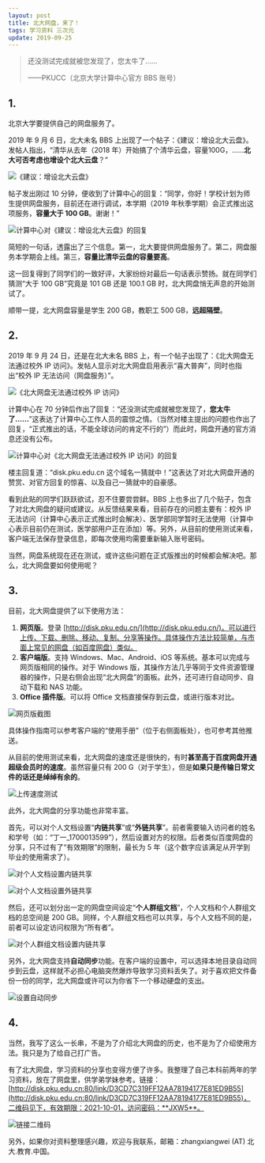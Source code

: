 ```yaml
---
layout: post
title: 北大网盘，来了！
tags: 学习资料 三次元
update: 2019-09-25
---
```

> 还没测试完成就被您发现了，您太牛了……
>
> ​——PKUCC（北京大学计算中心官方 BBS 账号）

## 1.
北京大学要提供自己的网盘服务了。

2019 年 9 月 6 日，北大未名 BBS 上出现了一个帖子：《建议：增设北大云盘》。发帖人指出，“清华从去年（2018 年）开始搞了个清华云盘，容量100G，……**北大可否考虑也增设个北大云盘**？”

![《建议：增设北大云盘》](https://s2.ax1x.com/2019/09/25/uelB8g.png)

帖子发出刚过 10 分钟，便收到了计算中心的回复：“同学，你好！学校计划为师生提供网盘服务，目前还在进行调试，本学期（2019 年秋季学期）会正式推出这项服务，**容量大于 100 GB**。谢谢！”

![计算中心对《建议：增设北大云盘》的回复](https://s2.ax1x.com/2019/09/25/uel0PS.png)

简短的一句话，透露出了三个信息。第一，北大要提供网盘服务了。第二，网盘服务本学期会上线。第三，**容量比清华云盘的容量要高**。

这一回复得到了同学们的一致好评，大家纷纷对最后一句话表示赞扬。就在同学们猜测“大于 100 GB”究竟是 101 GB 还是 100.1 GB 时，北大网盘悄无声息的开始测试了。

顺带一提，北大网盘容量是学生 200 GB，教职工 500 GB，**远超隔壁**。

## 2.
2019 年 9 月 24 日，还是在北大未名 BBS 上，有一个帖子出现了：《北大网盘无法通过校外 IP 访问》。发帖人显示对北大网盘启用表示“喜大普奔”，同时也指出“校外 IP 无法访问（网盘服务）”。

![《北大网盘无法通过校外 IP 访问》](https://s2.ax1x.com/2019/09/25/ueld58.png)

计算中心在 70 分钟后作出了回复：“还没测试完成就被您发现了，**您太牛了……**”这表达了计算中心工作人员的震惊之情。（当然对楼主提出的问题也作出了回复，“正式推出的话，不能全球访问的肯定不行的”）而此时，网盘开通的官方消息还没有公布。

![计算中心对《北大网盘无法通过校外 IP 访问》的回复](https://s2.ax1x.com/2019/09/25/uelaUf.png)

楼主回复道：“disk.pku.edu.cn 这个域名一猜就中！”这表达了对北大网盘开通的赞赏、对官方回复的惊喜、以及自己一猜就中的自豪感。

看到此贴的同学们跃跃欲试，忍不住要尝尝鲜。BBS 上也多出了几个贴子，包含了对北大网盘的疑问或建议。从反馈结果来看，目前存在的问题主要有：校外 IP 无法访问（计算中心表示正式推出时会解决）、医学部同学暂时无法使用（计算中心表示目前仍在测试，医学部用户正在添加）等。另外，从目前的使用测试来看，客户端无法保存登录信息，即每次使用均需要重新输入账号密码。

当然，网盘系统现在还在测试，或许这些问题在正式版推出的时候都会解决吧。那么，北大网盘要如何使用呢？

## 3.
目前，北大网盘提供了以下使用方法：

1. **网页版**。登录 [http://disk.pku.edu.cn/](http://disk.pku.edu.cn/)。可以进行上传、下载、删除、移动、复制、分享等操作。具体操作方法比较简单，与市面上常见的网盘（如百度网盘）类似。
2. **客户端版**。支持 Windows、Mac、Android、iOS 等系统。基本可以完成与网页版相同的操作。对于 Windows 版，其操作方法几乎等同于文件资源管理器的操作，只是右侧会出现“北大网盘”的面板。此外，还可进行自动同步、自动下载和 NAS 功能。
3. **Office 插件版**。可以将 Office 文档直接保存到云盘，或进行版本对比。

![网页版截图](https://s2.ax1x.com/2019/09/25/ue3O3D.png)

具体操作指南可以参考客户端的“使用手册”（位于右侧面板处），也可参考其他推送。

从目前的使用测试来看，北大网盘的速度还是很快的，有时**甚至高于百度网盘开通超级会员时的速度**。虽然容量只有 200 G（对于学生），但是**如果只是传输日常文件的话还是绰绰有余的**。

![上传速度测试](https://s2.ax1x.com/2019/09/25/uelUVP.png)

此外，北大网盘的分享功能也非常丰富。

首先，可以对个人文档设置“**内链共享**”或“**外链共享**”。前者需要输入访问者的姓名和学号（如：“丁一_1700013599”），然后设置对方的权限。后者类似百度网盘的分享，只不过有了“有效期限”的限制，最长为 5 年（这个数字应该满足从开学到毕业的使用需求了）。

![对个人文档设置内链共享](https://s2.ax1x.com/2019/09/25/ue3L9O.png)

![对个人文档设置外链共享](https://s2.ax1x.com/2019/09/25/ue3b4K.png)

然后，还可以划分出一定的网盘空间设定“**个人群组文档**”，个人文档和个人群组文档的总空间是 200 GB。同样，个人群组文档也可以共享，与个人文档不同的是，前者可以设定访问权限为“所有者”。

![对个人群组文档设置内链共享](https://s2.ax1x.com/2019/09/25/ue3HN6.png)

另外，北大网盘支持**自动同步**功能。在客户端的设置中，可以选择本地目录自动同步到云盘，这样就不必担心电脑突然爆炸导致学习资料丢失了。对于喜欢把文件备份一份的同学，北大网盘或许可以为你省下一个移动硬盘的支出。

![设置自动同步](https://s2.ax1x.com/2019/09/25/ue37Ax.png)

## 4.
当然，我写了这么一长串，不是为了介绍北大网盘的历史，也不是为了介绍使用方法。我只是为了给自己打广告。

有了北大网盘，学习资料的分享也变得方便了许多。我整理了自己本科前两年的学习资料，放在了网盘里，供学弟学妹参考。链接：[http://disk.pku.edu.cn:80/link/D3CD7C319FF12AA78194177E81ED9B55](http://disk.pku.edu.cn:80/link/D3CD7C319FF12AA78194177E81ED9B55)，二维码见下，有效期限：2021-10-01，访问密码：**JXW5**。

![链接二维码](https://s2.ax1x.com/2019/09/25/ue8jiV.png)

另外，如果你对资料整理感兴趣，欢迎与我联系，邮箱：zhangxiangwei (AT) 北大.教育.中国。